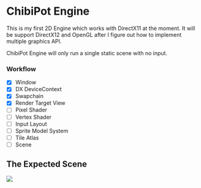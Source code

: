 # ChibiPot Engine

This is my first 2D Engine which works with DirectX11 at the moment. It will be support DirectX12 and OpenGL after I figure out how to implement multiple
graphics API.

ChibiPot Engine will only run a single static scene with no input.

### Workflow

- [x] Window
- [x] DX DeviceContext
- [x] Swapchain
- [x] Render Target View
- [ ] Pixel Shader
- [ ] Vertex Shader
- [ ] Input Layout
- [ ] Sprite Model System
- [ ] Tile Atlas
- [ ] Scene

## The Expected Scene
![](https://img.itch.zone/aW1nLzI1ODU2MTEuZ2lm/original/IQCAru.gif)
